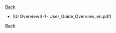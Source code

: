 [Back](../../../videomass_use.md)

- [UI Overview](-1- User_Guide_Overview_en.pdf)  

[Back](../../../videomass_use.md)
